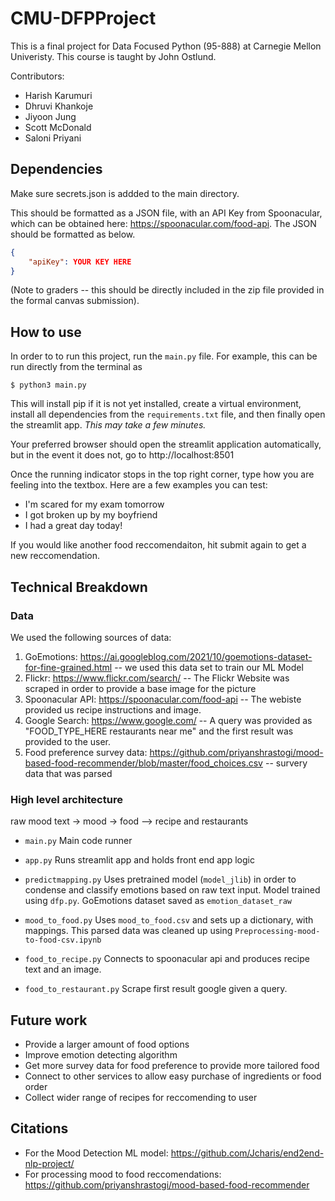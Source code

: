 # CMU-DFPProject

This is a final project for Data Focused Python (95-888) at Carnegie Mellon Univeristy. This course is taught by John Ostlund.

Contributors:
- Harish  Karumuri 	
- Dhruvi Khankoje 
- Jiyoon Jung	
- Scott McDonald	
- Saloni Priyani	


## Dependencies

Make sure secrets.json is addded to the main directory.

 This should be formatted as a JSON file, with an API Key from Spoonacular, which can be obtained here: https://spoonacular.com/food-api. The JSON should be formatted as below.

```secrets.json
{
    "apiKey": YOUR KEY HERE
}
```

(Note to graders -- this should be directly included in the zip file provided in the formal canvas submission).

## How to use

In order to to run this project, run the `main.py` file. For example, this can be run directly from the terminal as 

```
$ python3 main.py
```

This will install pip if it is not yet installed, create a virtual environment, install all dependencies from the `requirements.txt` file, and then finally open the streamlit app. *This may take a few minutes.*

Your preferred browser should open the streamlit application automatically, but in the event it does not, go to http://localhost:8501

Once the running indicator stops in the top right corner, type how you are feeling into the textbox. Here are a few examples you can test:

- I'm scared for my exam tomorrow
- I got broken up by my boyfriend
- I had a great day today!

If you would like another food reccomendaiton, hit submit again to get a new reccomendation.

## Technical Breakdown

### Data
We used the following sources of data:

1. GoEmotions: https://ai.googleblog.com/2021/10/goemotions-dataset-for-fine-grained.html -- we used this data set to train our ML Model
2. Flickr: https://www.flickr.com/search/ -- The Flickr Website was scraped in order to provide a base image for the picture
3. Spoonacular API: https://spoonacular.com/food-api -- The webiste provided us recipe instructions and image. 
4. Google Search: https://www.google.com/ -- A query was provided as "FOOD_TYPE_HERE restaurants near me" and the first result was provided to the user.
5. Food preference survey data: https://github.com/priyanshrastogi/mood-based-food-recommender/blob/master/food_choices.csv -- survery data that was parsed

### High level architecture

raw mood text -> mood -> food --> recipe and restaurants

- `main.py`
Main code runner

- `app.py`
Runs streamlit app and holds front end app logic

- `predictmapping.py`
Uses pretrained model (`model_jlib`) in order to condense and classify emotions based on raw text input. Model trained using `dfp.py`. GoEmotions dataset saved as `emotion_dataset_raw`

- `mood_to_food.py`
Uses `mood_to_food.csv` and sets up a dictionary, with mappings. This parsed data was cleaned up using `Preprocessing-mood-to-food-csv.ipynb`

- `food_to_recipe.py`
Connects to spoonacular api and produces recipe text and an image.

- `food_to_restaurant.py`
Scrape first result google given a query.




## Future work

- Provide a larger amount of food options
- Improve emotion detecting algorithm
- Get more survey data for food preference to provide more tailored food
- Connect to other services to allow easy purchase of ingredients or food order
- Collect wider range of recipes for reccomending to user

## Citations

- For the Mood Detection ML model: https://github.com/Jcharis/end2end-nlp-project/
- For processing mood to food reccomendations: https://github.com/priyanshrastogi/mood-based-food-recommender
